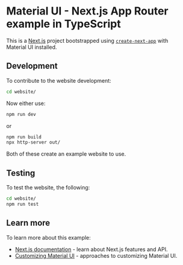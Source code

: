 # Material UI - Next.js App Router example in TypeScript

This is a [Next.js](https://nextjs.org/) project bootstrapped using [`create-next-app`](https://github.com/vercel/next.js/tree/HEAD/packages/create-next-app) with Material UI installed.

## Development

To contribute to the website development:

```bash
cd website/
```

Now either use:

```bash
npm run dev
```

or

```bash
npm run build
npx http-server out/
```

Both of these create an example website to use.


## Testing

To test the website, the following:

```bash
cd website/
npm run test
```

## Learn more

To learn more about this example:

- [Next.js documentation](https://nextjs.org/docs) - learn about Next.js features and API.
- [Customizing Material UI](https://mui.com/material-ui/customization/how-to-customize/) - approaches to customizing Material UI.